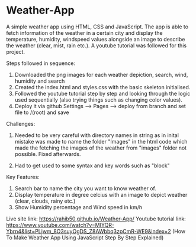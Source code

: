 # Weather-App

A simple weather app using HTML, CSS and JavaScript. The app is able to fetch information of the weather in a certain city and display the temperature, humidity, windspeed values alongside an image to describe the weather (clear, mist, rain etc.). A youtube tutorial was followed for this project.

Steps followed in sequence:

1. Downloaded the png images for each weather depiction, search, wind, humidity and search
2. Created the index.html and styles.css with the basic skeleton initialised.
3. Followed the youtube tutorial step by step and looking through the logic used sequentially (also trying things such as changing color values).
4. Deploy it via github Settings --> Pages --> deploy from branch and set file to /(root) and save

Challenges:

1. Needed to be very careful with directory names in string as in inital mistake was made to name the folder "Images" in the html code which made the fetching the images of the weather from "images" folder not possible. Fixed afterwards.

2. Had to get used to some syntax and key words such as "block"

Key Features:

1. Search bar to name the city you want to know weather of.
2. Display temperature in degree celcius with an image to depict weather (clear, clouds, rainy etc.)
3. Show Humidity percentage and Wind speed in km/h

Live site link: https://rahib50.github.io/Weather-App/
Youtube tutorial link: https://www.youtube.com/watch?v=MIYQR-Ybrn4&list=PLjwm_8O3suyOgDS_Z8AWbbq3zpCmR-WE9&index=2 (How To Make Weather App Using JavaScript Step By Step Explained)
